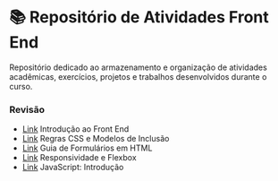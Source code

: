 # 📚 Repositório de Atividades Front End

Repositório dedicado ao armazenamento e organização de atividades acadêmicas, exercícios, projetos e trabalhos desenvolvidos durante o curso.

### Revisão

- [Link](/Aula01) Introdução ao Front End
- [Link](/Aula02) Regras CSS e Modelos de Inclusão
- [Link](/Aula03) Guia de Formulários em HTML
- [Link](/Aula04) Responsividade e Flexbox
- [Link](/Aula05) JavaScript: Introdução
